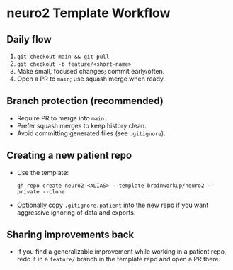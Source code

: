 # neuro2 Template Workflow

## Daily flow
1. `git checkout main && git pull`
2. `git checkout -b feature/<short-name>`
3. Make small, focused changes; commit early/often.
4. Open a PR to `main`; use squash merge when ready.

## Branch protection (recommended)
- Require PR to merge into `main`.
- Prefer squash merges to keep history clean.
- Avoid committing generated files (see `.gitignore`).

## Creating a new patient repo
- Use the template:
  ```
  gh repo create neuro2-<ALIAS> --template brainworkup/neuro2 --private --clone
  ```
- Optionally copy `.gitignore.patient` into the new repo if you want aggressive ignoring of data and exports.

## Sharing improvements back
- If you find a generalizable improvement while working in a patient repo, redo it in a `feature/` branch in the template repo and open a PR there.